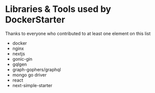 # Libraries & Tools used by DockerStarter
Thanks to everyone who contributed to at least one element on this list
- docker
- nginx
- nextjs
- gonic-gin
- gqlgen
- graph-gophers/graphql
- mongo go driver
- react
- next-simple-starter